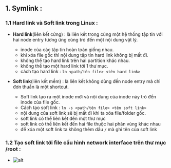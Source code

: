 ﻿## 1. Symlink :
### 1.1 Hard link và Soft link trong Linux :
- **Hard link**(liên kết cứng) : là liên kết trong cùng một hệ thống tập tin với hai node entry tương ứng cùng trỏ đến một nội dung vật lý.
  - inode của các tập tin hoàn toàn giống nhau.
  - khi xóa file gốc thì nội dung tập tin hard link không bị mất đi.
  - không thể tạo hard link trên hai partition khác nhau.
  - không thể tạo một hard link tới 1 thư mục.
  - cách tạo hard link : `ln <path/tên file> <tên hard link>`

 - **Soft link**(liên kết mềm) : là liên kết không dùng đến node entry mà chỉ đơn thuần là một shortcut.

   - Soft link tạo ra một inode mới và nội dung của inode này trỏ đến inode của file gốc.
   - Cách tạo soft link : `ln -s <path/tên file> <tên soft link>`
   - nội dung của soft link sẽ bị mất đi khi ta xóa file/folder gốc.
   - soft link có thể liên kết đến một thư mục
   - soft link có thể liên kết đến hai file thuộc hai phân vùng khác nhau
   - để xóa một soft link ta không thêm dấu `/` mà ghi tên của soft link
### 1.2 Tạo soft link tới file cấu hình network interface trên thư mục /root :
- ![alt](https://i.imgur.com/yJUUzmk.png)
